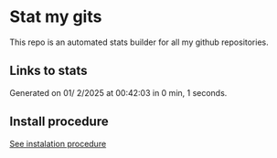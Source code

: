# Stat my gits

This repo is an automated stats builder for all my github repositories.

## Links to stats


Generated on 01/ 2/2025 at 00:42:03 in 0 min, 1 seconds.

## Install procedure

[See instalation procedure](./src/install.md)
